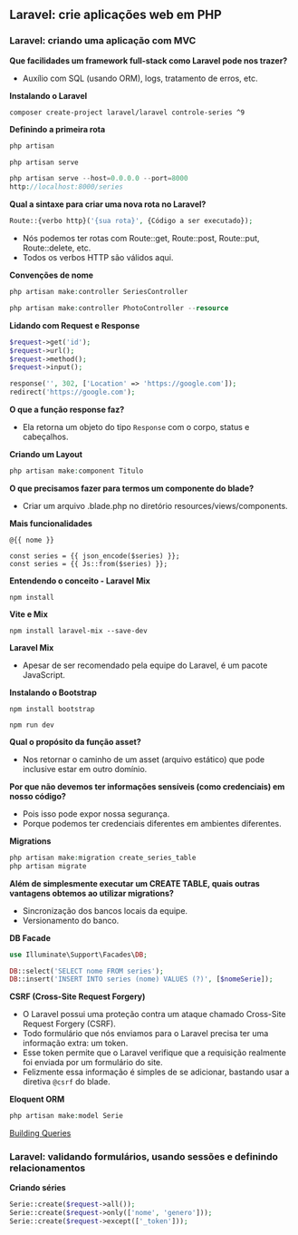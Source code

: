 ## Laravel: crie aplicações web em PHP

### Laravel: criando uma aplicação com MVC

**Que facilidades um framework full-stack como Laravel pode nos trazer?**
- Auxílio com SQL (usando ORM), logs, tratamento de erros, etc.

**Instalando o Laravel**
```
composer create-project laravel/laravel controle-series ^9
```

**Definindo a primeira rota**
```php
php artisan
```

```php
php artisan serve
```

```php
php artisan serve --host=0.0.0.0 --port=8000
http://localhost:8000/series
```

**Qual a sintaxe para criar uma nova rota no Laravel?**
```php
Route::{verbo http}('{sua rota}', {Código a ser executado});
```

- Nós podemos ter rotas com Route::get, Route::post, Route::put, Route::delete, etc. 
- Todos os verbos HTTP são válidos aqui.

**Convenções de nome**
```php
php artisan make:controller SeriesController
```

```php
php artisan make:controller PhotoController --resource
```

**Lidando com Request e Response**
```php
$request->get('id');
$request->url();
$request->method();
$request->input();

response('', 302, ['Location' => 'https://google.com']);
redirect('https://google.com');
```

**O que a função response faz?**
- Ela retorna um objeto do tipo ```Response``` com o corpo, status e cabeçalhos.

**Criando um Layout**
```php
php artisan make:component Titulo
```

**O que precisamos fazer para termos um componente do blade?**
- Criar um arquivo .blade.php no diretório resources/views/components.

**Mais funcionalidades**
```
@{{ nome }}

const series = {{ json_encode($series) }};
const series = {{ Js::from($series) }};
```

**Entendendo o conceito - Laravel Mix**
```
npm install
```

**Vite e Mix**
```
npm install laravel-mix --save-dev
```

**Laravel Mix**
- Apesar de ser recomendado pela equipe do Laravel, é um pacote JavaScript.

**Instalando o Bootstrap**
```
npm install bootstrap
```

```
npm run dev
```

**Qual o propósito da função asset?**
- Nos retornar o caminho de um asset (arquivo estático) que pode inclusive estar em outro domínio.

**Por que não devemos ter informações sensíveis (como credenciais) em nosso código?**
- Pois isso pode expor nossa segurança.
- Porque podemos ter credenciais diferentes em ambientes diferentes.

**Migrations**
```php
php artisan make:migration create_series_table
php artisan migrate
```

**Além de simplesmente executar um CREATE TABLE, quais outras vantagens obtemos ao utilizar migrations?**
- Sincronização dos bancos locais da equipe.
- Versionamento do banco.

**DB Facade**
```php
use Illuminate\Support\Facades\DB;

DB::select('SELECT nome FROM series');
DB::insert('INSERT INTO series (nome) VALUES (?)', [$nomeSerie]);
```

**CSRF (Cross-Site Request Forgery)**
- O Laravel possui uma proteção contra um ataque chamado Cross-Site Request Forgery (CSRF).
- Todo formulário que nós enviamos para o Laravel precisa ter uma informação extra: um token.
- Esse token permite que o Laravel verifique que a requisição realmente foi enviada por um formulário do site.
- Felizmente essa informação é simples de se adicionar, bastando usar a diretiva ```@csrf``` do blade.

**Eloquent ORM**
```php
php artisan make:model Serie
```

[Building Queries](https://laravel.com/docs/9.x/eloquent#building-queries)

### Laravel: validando formulários, usando sessões e definindo relacionamentos

**Criando séries**
```php
Serie::create($request->all());
Serie::create($request->only(['nome', 'genero']));
Serie::create($request->except(['_token']));
```
